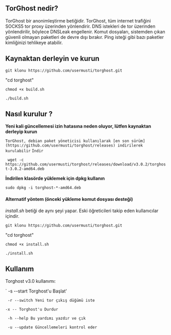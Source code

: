 ## TorGhost nedir?
TorGhost bir anonimleştirme betiğidir. TorGhost, tüm internet trafiğini SOCKS5 tor proxy üzerinden yönlendirir. DNS istekleri de tor üzerinden yönlendirilir, böylece DNSLeak engellenir. Komut dosyaları, sistemden çıkan güvenli olmayan paketleri de devre dışı bırakır. Ping isteği gibi bazı paketler kimliğinizi tehlikeye atabilir.

## Kaynaktan derleyin ve kurun
`git klonu https://github.com/usermusti/torghost.git`

"cd torghost"

`chmod +x build.sh`

`./build.sh`

## Nasıl kurulur ?
**Yeni kali güncellemesi izin hatasına neden oluyor, lütfen kaynaktan derleyip kurun**

` TorGhost, debian paket yöneticisi kullanılarak [en son sürüm](https://github.com/usermusti/torghost/releases) indirilerek kurulabilir `
` İndir `

` wget -c https://github.com/usermusti/torghost/releases/download/v3.0.2/torghost-3.0.2-amd64.deb`

**İndirilen klasörde yüklemek için dpkg kullanın**

`sudo dpkg -i torghost-*-amd64.deb`



#### Alternatif yöntem (önceki yükleme komut dosyası desteği)
*install.sh* betiği de aynı şeyi yapar. Eski öğreticileri takip eden kullanıcılar içindir.

`git klonu https://github.com/usermusti/torghost.git`

"cd torghost"

`chmod +x install.sh`

`./install.sh`


## Kullanım
Torghost v3.0 kullanımı:

` -s --start Torghost'u Başlat'

` -r --switch Yeni tor çıkış düğümü iste`

` -x -- Torghost'u Durdur `

` -h --help Bu yardımı yazdır ve çık`

` -u --update Güncellemeleri kontrol eder`




